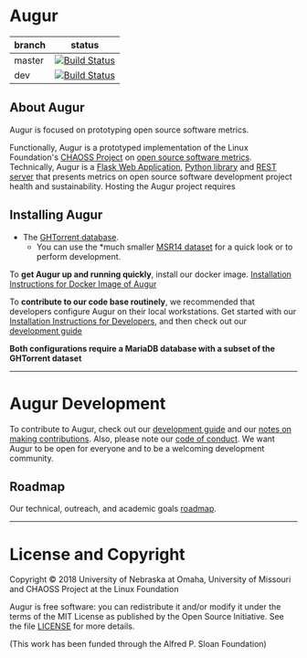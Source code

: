 # Augur

branch | status
   --- | ---
master | [![Build Status](https://travis-ci.org/OSSHealth/augur.svg?branch=master)](https://travis-ci.org/OSSHealth/augur)
   dev | [![Build Status](https://travis-ci.org/OSSHealth/augur.svg?branch=dev)](https://travis-ci.org/OSSHealth/augur)

## About Augur

Augur is focused on prototyping open source software metrics. 

Functionally, Augur is a prototyped implementation of the Linux Foundation's [CHAOSS Project](http://chaoss.community) on [open source software metrics](https://github.com/CHAOSS/metrics). Technically, Augur is a [Flask Web Application](http://augurlabs.io), [Python library](https://osshealth.github.io/augur/python/build/html/index.html) and [REST server](https://osshealth.github.io/augur/api/index.html) that presents metrics on open source software development project health and sustainability. Hosting the Augur project requires 

## Installing Augur 

 - The [GHTorrent database](http://ghtorrent.org/downloads.html). 
    - You can use the *much smaller [MSR14 dataset](http://ghtorrent.org/msr14.html) for a quick look or to perform development.  

To **get Augur up and running quickly**, install our docker image. [Installation Instructions for Docker Image of Augur](./docker-install.md)

To **contribute to our code base routinely**, we recommended that developers configure Augur on their local workstations. Get started with our [Installation Instructions for Developers](./dev-install.md), and then check out our [development guide](./DEV-GUIDE.md)

**Both configurations require a MariaDB database with a subset of the GHTorrent dataset** 

-------

# Augur Development
To contribute to Augur, check out our [development guide](./DEV-GUIDE.md) and our [notes on making contributions](CONTRIBUTING.md). Also, please note our [code of conduct](CODE_OF_CONDUCT.md). We want Augur to be open for everyone and to be a welcoming development community. 

## Roadmap
Our technical, outreach, and academic goals [roadmap](https://github.com/OSSHealth/augur/wiki/Release-Schedule).

---------------------

# License and Copyright
Copyright © 2018 University of Nebraska at Omaha, University of Missouri and CHAOSS Project at the Linux Foundation

Augur is free software: you can redistribute it and/or modify it under the terms of the MIT License as published by the Open Source Initiative. See the file [LICENSE](LICENSE) for more details.

(This work has been funded through the Alfred P. Sloan Foundation)
